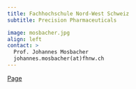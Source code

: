 ```yaml
---
title: Fachhochschule Nord-West Schweiz
subtitle: Precision Pharmaceuticals 

image: mosbacher.jpg
align: left
contact: >
  Prof. Johannes Mosbacher
  johannes.mosbacher(at)fhnw.ch
---
```


[Page](https://www.fhnw.ch/de/personen/johannes-mosbacher)
